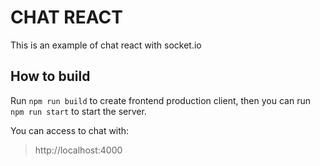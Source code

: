 # CHAT REACT
This is an example of chat react with socket.io

## How to build
Run 
```npm run build```
to create frontend production client, then you can run 
```npm run start```
to start the server.

You can access to chat with:
> http://localhost:4000